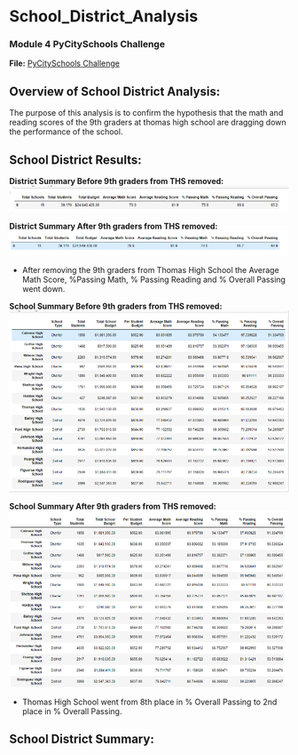 # School_District_Analysis
 
### Module 4 PyCitySchools Challenge 
**File:** [PyCitySchools Challenge](PyCitySchools_Challenge.ipynb)

## Overview of School District Analysis:
The purpose of this analysis is to confirm the hypothesis that the math and reading scores of the 9th graders at thomas high school are dragging down the performance of the school.

## School District Results:
**District Summary Before 9th graders from THS removed:**
![District Analysis Before 9th Graders Removed](Resources/D_Analysis_Before.PNG)

**District Summary After 9th graders from THS removed:**
![District Analysis Before 9th Graders Removed](Resources/District_Analysis.PNG)

- After removing the 9th graders from Thomas High School the Average Math Score, %Passing Math, % Passing Reading and % Overall Passing went down.

**School Summary Before 9th graders from THS removed:**
![School Summary Before 9th Graders Removed](Resources/School_Summary_Before.PNG)

**School Summary After 9th graders from THS removed:**
![School Summary After 9th Graders Removed](Resources/School_Summary_After.PNG)

- Thomas High School went from 8th place in % Overall Passing to 2nd place in % Overall Passing. 



## School District Summary:
